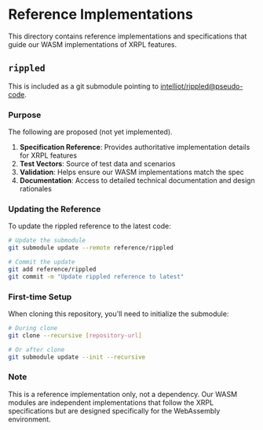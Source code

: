 # Reference Implementations

This directory contains reference implementations and specifications that guide our WASM implementations of XRPL features.

## `rippled`

This is included as a git submodule pointing to [intelliot/rippled@pseudo-code](https://github.com/intelliot/rippled/tree/pseudo-code).

### Purpose

The following are proposed (not yet implemented).

1. **Specification Reference**: Provides authoritative implementation details for XRPL features
2. **Test Vectors**: Source of test data and scenarios
3. **Validation**: Helps ensure our WASM implementations match the spec
4. **Documentation**: Access to detailed technical documentation and design rationales

### Updating the Reference

To update the rippled reference to the latest code:

```bash
# Update the submodule
git submodule update --remote reference/rippled

# Commit the update
git add reference/rippled
git commit -m "Update rippled reference to latest"
```

### First-time Setup

When cloning this repository, you'll need to initialize the submodule:

```bash
# During clone
git clone --recursive [repository-url]

# Or after clone
git submodule update --init --recursive
```

### Note

This is a reference implementation only, not a dependency. Our WASM modules are independent implementations that follow the XRPL specifications but are designed specifically for the WebAssembly environment. 
